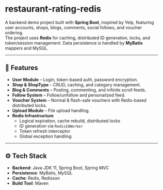 # restaurant-rating-redis

A backend demo project built with **Spring Boot**, inspired by Yelp, featuring user accounts, shops, blogs, comments, social follows, and voucher ordering.  
The project uses **Redis** for caching, distributed ID generation, locks, and token/session management. Data persistence is handled by **MyBatis** mappers and MySQL.

---

## 🧩 Features

- **User Module** – Login, token-based auth, password encryption.
- **Shop & ShopType** – CRUD, caching, and category management.
- **Blog & Comments** – Posting, commenting, and infinite scroll feeds.
- **Follow System** – Follow/unfollow and personalized feed.
- **Voucher System** – Normal & flash-sale vouchers with Redis-based distributed locks.
- **Upload Module** – File upload handling.
- **Redis Infrastructure**
  - Logical expiration, cache rebuild, distributed locks
  - ID generation via `RedisIdWorker`
  - Token refresh interceptor
  - Global exception handling

---

## ⚙️ Tech Stack

- **Backend**: Java JDK 11, Spring Boot, Spring MVC
- **Persistence**: MyBatis, MySQL
- **Cache**: Redis, Redisson
- **Build Tool**: Maven

